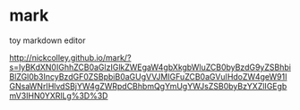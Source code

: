 # mark
toy markdown editor

http://nickcolley.github.io/mark/?s=IyBKdXN0IGhhZCB0aGlzIGlkZWEgaW4gbXkgbWluZCB0byBzdG9yZSBhbiBlZGl0b3IncyBzdGF0ZSBpbiB0aGUgVVJMIGFuZCB0aGVuIHdoZW4geW91IGNsaWNrIHlvdSBjYW4gZWRpdCBhbmQgYmUgYWJsZSB0byBzYXZlIGEgbmV3IHN0YXRlLg%3D%3D
